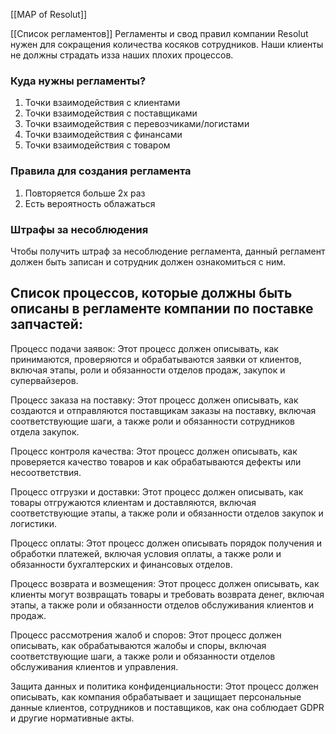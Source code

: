 [[MAP of Resolut]]

[[Список регламентов]]
Регламенты и свод правил компании Resolut нужен для сокращения количества косяков сотрудников. Наши клиенты не должны страдать изза наших плохих процессов. 

### Куда нужны регламенты?
1. Точки взаимодействия с клиентами
2. Точки взаимодействия с поставщиками
3. Точки взаимодействия с перевозчиками/логистами
4. Точки взаимодействия с финансами
5. Точки взаимодействия с товаром

### Правила для создания регламента
1. Повторяется больше 2х раз
2. Есть вероятность облажаться 

### Штрафы за несоблюдения 
Чтобы получить штраф за несоблюдение регламента, данный регламент должен быть записан и сотрудник должен ознакомиться с ним. 


## Список процессов, которые должны быть описаны в регламенте компании по поставке запчастей:

Процесс подачи заявок: Этот процесс должен описывать, как принимаются, проверяются и обрабатываются заявки от клиентов, включая этапы, роли и обязанности отделов продаж, закупок и супервайзеров.

Процесс заказа на поставку: Этот процесс должен описывать, как создаются и отправляются поставщикам заказы на поставку, включая соответствующие шаги, а также роли и обязанности сотрудников отдела закупок.

Процесс контроля качества: Этот процесс должен описывать, как проверяется качество товаров и как обрабатываются дефекты или несоответствия.

Процесс отгрузки и доставки: Этот процесс должен описывать, как товары отгружаются клиентам и доставляются, включая соответствующие этапы, а также роли и обязанности отделов закупок и логистики.

Процесс оплаты: Этот процесс должен описывать порядок получения и обработки платежей, включая условия оплаты, а также роли и обязанности бухгалтерских и финансовых отделов.

Процесс возврата и возмещения: Этот процесс должен описывать, как клиенты могут возвращать товары и требовать возврата денег, включая этапы, а также роли и обязанности отделов обслуживания клиентов и продаж.

Процесс рассмотрения жалоб и споров: Этот процесс должен описывать, как обрабатываются жалобы и споры, включая соответствующие шаги, а также роли и обязанности отделов обслуживания клиентов и управления.

Защита данных и политика конфиденциальности: Этот процесс должен описывать, как компания обрабатывает и защищает персональные данные клиентов, сотрудников и поставщиков, как она соблюдает GDPR и другие нормативные акты.